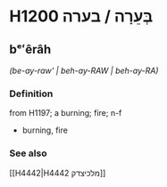 # H1200 בְּעֵרָה / בערה

## bᵉʻêrâh

_(be-ay-raw' | beh-ay-RAW | beh-ay-RA)_

### Definition

from H1197; a burning; fire; n-f

- burning, fire

### See also

[[H4442|H4442 מלכיצדק]]
